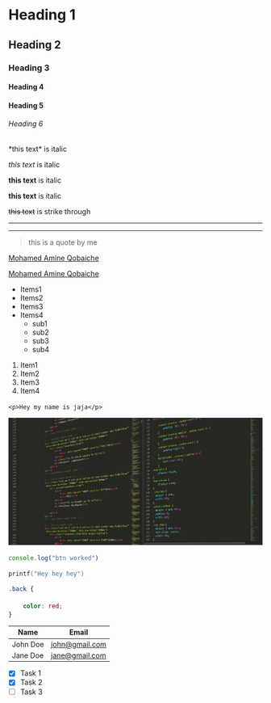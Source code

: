 <!---Headings--->
# Heading 1
## Heading 2
### Heading 3
#### Heading 4
#### Heading 5
###### Heading 6

<!---Italics--->

<!---We can escape those italic characters by backslash--->

\*this text\* is italic

_this text_ is italic

<!---Strong--->

**this text** is italic

__this text__ is italic

<!---Strike Through--->

~~this text~~ is strike through

<!---Horizontal Rules--->

---
___

<!---Blockquotes--->

> this is a quote by me

<!---Links--->

[Mohamed Amine Qobaiche](https://www.facebook.com)

[Mohamed Amine Qobaiche](https://www.facebook.com
"Amine Qobaiche")

<!---UL--->

* Items1
* Items2
* Items3
* Items4
  * sub1
  * sub2
  * sub3
  * sub4

<!---OL--->

1. Item1
2. Item2
3. Item3
4. Item4

<!---Inline Code Block--->

``<p>Hey my name is jaja</p>``

<!---Images--->

![markdown](img/headerimg.jpg)

<!---Github Readme--->

<!--- Code Blocks for github--->

```javascript
console.log("btn worked")
```
``` C
printf("Hey hey hey")
```
``` Css
.back {

    color: red;
}
```

<!---Tables--->

| Name     | Email          |
| -------- | -------------- |
| John Doe | john@gmail.com |
| Jane Doe | jane@gmail.com |

<!-- Task List -->
<!---it means the task is done or not--->
* [x] Task 1
* [x] Task 2
* [ ] Task 3

<!---Keep in mind there are a converter from markdown to html--->



